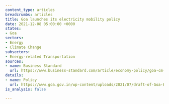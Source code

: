 ```yaml
---
content_type: articles
breadcrumbs: articles
title: Goa launches its electricity mobility policy
date: 2021-12-08 05:00:00 +0000
states:
- Goa
sectors:
- Energy
- Climate Change
subsectors:
- Energy-related Transportation
sources:
- name: Business Standard
  url: https://www.business-standard.com/article/economy-policy/goa-cm-launches-electricity-mobility-promotion-policy-to-promote-e-vehicles-121120400367_1.html
details:
- name: Policy
  url: https://www.goa.gov.in/wp-content/uploads/2021/07/draft-of-Goa-Eletric-mobility-promotion-policy-2021.pdf
is_analysis: false

---
```

